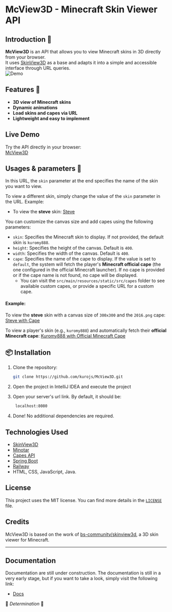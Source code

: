 
# McView3D - Minecraft Skin Viewer API

## Introduction 📌
**McView3D** is an API that allows you to view Minecraft skins in 3D directly from your browser.  
It uses [SkinView3D](https://github.com/bs-community/skinview3d) as a base and adapts it into a simple and accessible interface through URL queries.  
![Demo](https://media1.giphy.com/media/v1.Y2lkPTc5MGI3NjExeDZwZ2R2cmtieThrNm5tbTZiMnQ0cWdnNHlhNmdwa2xjeDNtZDRlNCZlcD12MV9pbnRlcm5hbF9naWZfYnlfaWQmY3Q9Zw/RYrKwJGmVsabIT3EOE/giphy.gif)

## Features 👾
- **3D view of Minecraft skins**
- **Dynamic animations**
- **Load skins and capes via URL**
- **Lightweight and easy to implement**

## Live Demo
Try the API directly in your browser:  
[McView3D](https://mcview3d-production.up.railway.app/?skin=unlikekinght&height=400&width=400&cape=2016.png)

## Usages & parameters 📌
In this URL, the `skin` parameter at the end specifies the name of the skin you want to view.

To view a different skin, simply change the value of the `skin` parameter in the URL. Example:

- To view the **steve** skin:
  [Steve](https://mcview3d-production.up.railway.app/?skin=steve)

You can customize the canvas size and add capes using the following parameters:

- `skin`: Specifies the Minecraft skin to display. If not provided, the default skin is `kuromy888`.
- `height`: Specifies the height of the canvas. Default is `400`.
- `width`: Specifies the width of the canvas. Default is `400`.
- `cape`: Specifies the name of the cape to display. If the value is set to `default`, the system will fetch the player's **Minecraft official cape** (the one configured in the official Minecraft launcher). If no cape is provided or if the cape name is not found, no cape will be displayed.
    - You can visit the `src/main/resources/static/src/capes` folder to see available custom capes, or provide a specific URL for a custom cape.

#### Example:
To view the **steve** skin with a canvas size of `300x300` and the `2016.png` cape:
[Steve with Cape](https://mcview3d-production.up.railway.app/?skin=steve&height=300&width=300&cape=2016.png)

To view a player's skin (e.g., `kuromy888`) and automatically fetch their **official Minecraft cape**:
[Kuromy888 with Official Minecraft Cape](https://mcview3d-production.up.railway.app/?skin=kuromy888&height=400&width=400&cape=default)



## 📦 Installation
1. Clone the repository:
   ```bash
   git clone https://github.com/kurojs/McView3D.git
   ```
2. Open the project in IntelliJ IDEA and execute the project

3. Open your server's url link. By default, it should be:
   ```bash
    localhost:8080
   ```
4. Done! No additional dependencies are required.

## Technologies Used
- [SkinView3D](https://github.com/bs-community/skinview3d)
- [Minotar](https://minotar.net/)
- [Capes API](https://capes.dev/)
- [Spring Boot](https://spring.io/projects/spring-boot)
- [Railway](https://railway.app)
- HTML, CSS, JavaScript, Java.

## License
This project uses the MIT license. You can find more details in the [`LICENSE`](LICENSE) file.

## Credits
McView3D is based on the work of [bs-community/skinview3d](https://github.com/bs-community/skinview3d), a 3D skin viewer for Minecraft.

---
## Documentation 
Documentation are still under construction.
The documentation is still in a very early stage, but if you want to take a look, simply visit the following link:
- [Docs](https://mcview3d-production.up.railway.app/documentation)

👾 *Determination* 👾
